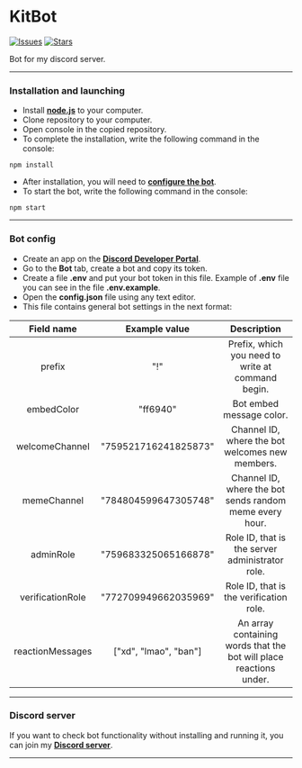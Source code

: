 # KitBot
[![Issues](https://img.shields.io/github/issues/Kitaminka/KitBot)](https://github.com/Kitaminka/KitBot/issues)
[![Stars](https://img.shields.io/github/stars/Kitaminka/KitBot)](https://github.com/Kitaminka/KitBot/stargazers)

Bot for my discord server.
___
### Installation and launching
- Install **[node.js](https://nodejs.org/)** to your computer.
- Clone repository to your computer.
- Open console in the copied repository.
- To complete the installation, write the following command in the console:
```console
npm install
```
- After installation, you will need to **[configure the bot](#bot-config)**. 
- To start the bot, write the following command in the console:
```console
npm start
```
___
### Bot config
- Create an app on the **[Discord Developer Portal](https://discord.com/developers/)**.
- Go to the **Bot** tab, create a bot and copy its token.
- Create a file **.env** and put your bot token in this file. Example of **.env** file you can see in the file **.env.example**.
- Open the **config.json** file using any text editor.
- This file contains general bot settings in the next format:

|Field name|Example value|Description|
|:---:|:---:|:---:|
|prefix|"!"|Prefix, which you need to write at command begin.|
|embedColor|"ff6940"|Bot embed message color.|
|welcomeChannel|"759521716241825873"|Channel ID, where the bot welcomes new members.|
|memeChannel|"784804599647305748"|Channel ID, where the bot sends random meme every hour.|
|adminRole|"759683325065166878"|Role ID, that is the server administrator role.|
|verificationRole|"772709949662035969"|Role ID, that is the verification role.|
|reactionMessages|["xd", "lmao", "ban"]|An array containing words that the bot will place reactions under.|
___
### Discord server
If you want to check bot functionality without installing and running it, you can join my **[Discord server](https://discord.gg/G3Dudc3)**.
___
